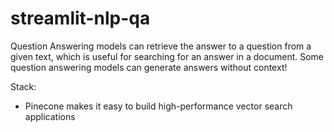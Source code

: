 # streamlit-nlp-qa

Question Answering models can retrieve the answer to a question from a given text, which is useful for searching for an answer in a document. Some question answering models can generate answers without context!

Stack:

-   Pinecone makes it easy to build high-performance vector search applications
